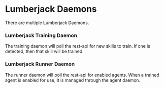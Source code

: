 # Lumberjack Daemons

There are multiple Lumberjack Daemons.

### Lumberjack Training Daemon
The training daemon will poll the rest-api for new skills to train. If one is detected, then that skill will be trained.

### Lumberjack Runner Daemon
The runner daemon will poll the rest-api for enabled agents. When a trained agent is enabled for use, it is managed through the agent daemon.
